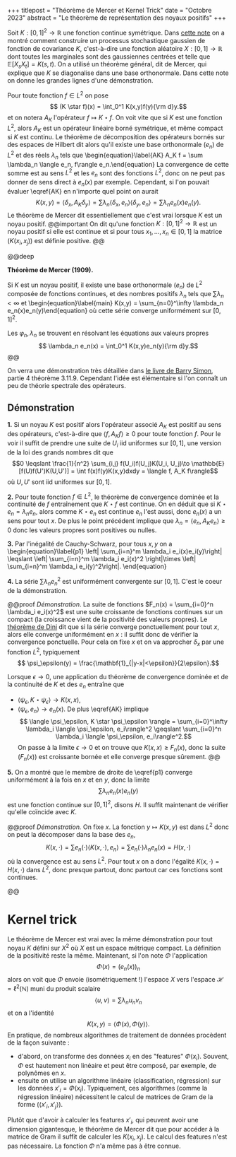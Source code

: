 +++
titlepost = "Théorème de Mercer et Kernel Trick"
date = "Octobre 2023"
abstract = "Le théorème de représentation des noyaux positifs"
+++

Soit $K : [0,1]^2 \to \mathbb{R}$ une fonction continue symétrique. Dans [cette note](/posts/karhunen/) on a montré comment construire un processus stochastique gaussien de fonction de covariance $K$, c'est-à-dire une fonction aléatoire $X : [0,1] \to \mathbb{R}$ dont toutes les marginales sont des gaussiennes centrées et telle que $\mathbb{E}[X_s X_t] = K(s,t)$. On a utilisé un théorème général, dit de Mercer, qui explique que $K$ se diagonalise dans une base orthonormale. Dans cette note on donne les grandes lignes d'une démonstration. 

Pour toute fonction $f\in L^2$ on pose 
$$ (K \star f)(x) = \int_0^1 K(x,y)f(y){\rm d}y.$$
et on notera $A_K$ l'opérateur $f \mapsto K \star f$. On voit vite que si $K$ est une fonction $L^2$, alors $A_K$ est un opérateur linéaire borné symétrique, et même compact si $K$ est continu. Le théorème de décomposition des opérateurs bornés sur des espaces de Hilbert dit alors qu'il existe une base orthonormale $(e_n)$ de $L^2$ et des réels $\lambda_n$ tels que 
\begin{equation}\label{AK} A_K f = \sum \lambda_n \langle e_n, f\rangle e_n.\end{equation}
La convergence de cette somme est au sens $L^2$ et les $e_n$ sont des fonctions $L^2$, donc on ne peut pas donner de sens direct à $e_n(x)$ par exemple. Cependant, si l'on pouvait évaluer \eqref{AK} en n'importe quel point on aurait 
$$ K(x,y) = \langle \delta_x, A_K \delta_y\rangle  = \sum \lambda_n \langle \delta_x, e_n\rangle \langle \delta_y, e_n\rangle = \sum \lambda_n e_n(x)e_n(y).$$
Le théorème de Mercer dit essentiellement que c'est vrai lorsque $K$ est un noyau positif. 
@@important
On dit qu'une fonction $K : [0,1]^2 \to \mathbb{R}$ est un noyau positif si elle est continue et si pour tous $x_1, \dotsc, x_n \in [0,1]$ la matrice $(K(x_i, x_j))$ est définie positive. 
@@ 

@@deep

**Théorème de Mercer (1909).**

Si $K$ est un noyau positif, il existe une base orthonormale $(e_n)$ de $L^2$ composée de fonctions continues, et des nombres positifs $\lambda_n$ tels que $\sum \lambda_n <\infty$ et
\begin{equation}\label{main} K(x,y) = \sum_{n=0}^\infty \lambda_n e_n(x)e_n(y)\end{equation}
où cette série converge uniformément sur $[0,1]^2$. 

Les $\varphi_n, \lambda_n$ se trouvent en résolvant les équations aux valeurs propres
$$ \lambda_n e_n(x) = \int_0^1 K(x,y)e_n(y){\rm d}y.$$ 
@@

On verra une démonstration très détaillée dans [le livre de Barry Simon](https://www.ams.org/publications/authors/books/postpub/simon), partie 4 théorème 3.11.9. Cependant l'idée est élémentaire si l'on connaît un peu de théorie spectrale des opérateurs. 

## Démonstration 


**1.** Si un noyau $K$ est positif alors l'opérateur associé $A_K$ est positif au sens des opérateurs, c'est-à-dire que $\langle f, A_K f\rangle \geqslant 0$ pour toute fonction $f$. Pour le voir il suffit de prendre une suite de $U_i$ iid uniformes sur $[0,1]$, une version de la loi des grands nombres dit que 
$$0 \leqslant \frac{1}{n^2} \sum_{i,j} f(U_i)f(U_j)K(U_i, U_j)\to \mathbb{E}[f(U)f(U')K(U,U')] = \int f(x)f(y)K(x,y)dxdy = \langle f, A_K f\rangle$$
où $U,U'$ sont iid uniformes sur $[0,1]$. 

**2.** Pour toute fonction $f \in L^2$, le théorème de convergence dominée et la continuité de $f$ entraînement que $K\star f$ est continue. On en déduit que si $K\star e_n = \lambda_n e_n$, alors comme $K\star e_n$ est continue $e_n$ l'est aussi, donc $e_n(x)$ a un sens pour tout $x$. De plus le point précédent implique que $\lambda_n = \langle e_n, A_K e_n\rangle \geqslant 0$ donc les valeurs propres sont positives ou nulles. 


**3.** Par l'inégalité de Cauchy-Schwarz, pour tous $x,y$ on a 
\begin{equation}\label{p1}
\left| \sum_{i=n}^m \lambda_i e_i(x)e_i(y)\right| \leqslant \left| \sum_{i=n}^m \lambda_i e_i(x)^2 \right|\times \left| \sum_{i=n}^m \lambda_i e_i(y)^2\right|.
\end{equation}

**4.** La série $\sum \lambda_n e_n^2$ est uniformément convergente sur $[0,1]$. C'est le coeur de la démonstration. 

@@proof 
*Démonstration*. 
La suite de fonctions $F_n(x) = \sum_{i=0}^n \lambda_i e_i(x)^2$ est une suite croissante de fonctions continues sur un compact (la croissance vient de la positivité des valeurs propres). Le [théorème de Dini](https://fr.wikipedia.org/wiki/Th%C3%A9or%C3%A8mes_de_Dini#:~:text=Premier%20th%C3%A9or%C3%A8me%20de%20Dini,-Le%20premier%20th%C3%A9or%C3%A8me&text=Th%C3%A9or%C3%A8me%20%E2%80%94%20La%20convergence%20simple%20d,continue%20implique%20sa%20convergence%20uniforme.) dit que si la série converge ponctuellement pour tout $x$, alors elle converge uniformément en $x$ : il suffit donc de vérifier la convergence ponctuelle.  Pour cela on fixe $x$ et on va approcher $\delta_x$ par une fonction $L^2$, typiquement 
$$ \psi_\epsilon(y) = \frac{\mathbf{1}_{|y-x|<\epsilon}}{2\epsilon}.$$

Lorsque $\epsilon \to 0$, une application du théorème de convergence dominée et de la continuité de $K$ et des $e_n$ entraîne que 
- $\langle \psi_\epsilon, K \star \psi_\epsilon \rangle \to K(x,x)$, 
- $\langle \psi_\epsilon, e_n \rangle \to e_n(x)$. 
De plus \eqref{AK} implique 
$$ \langle \psi_\epsilon, K \star \psi_\epsilon \rangle = \sum_{i=0}^\infty \lambda_i \langle \psi_\epsilon, e_i\rangle^2 \geqslant \sum_{i=0}^n \lambda_i \langle \psi_\epsilon, e_i\rangle^2.$$
On passe à la limite $\epsilon \to 0$ et on trouve que $K(x,x) \geqslant F_n(x)$, donc la suite $(F_n(x))$ est croissante bornée et elle converge presque sûrement. 
@@

**5.** On a montré que le membre de droite de \eqref{p1} converge uniformément à la fois en $x$ et en $y$, donc la limite 
$$ \sum \lambda_n e_n(x)e_n(y)$$
est une fonction continue sur $[0,1]^2$, disons $H$. Il suffit maintenant de vérifier qu'elle coïncide avec $K$. 

@@proof 
*Démonstration.*
On fixe $x$. La fonction $y\mapsto K(x,y)$ est dans $L^2$ donc on peut la décomposer dans la base des $e_n$, 
$$K(x,\cdot) = \sum e_n(\cdot) \langle K(x,\cdot ), e_n\rangle = \sum e_n(\cdot ) \lambda_n e_n(x) = H(x,\cdot)$$
où la convergence est au sens $L^2$. Pour tout $x$ on a donc l'égalité $K(x,\cdot) = H(x,\cdot)$ dans $L^2$, donc presque partout, donc partout car ces fonctions sont continues. 

@@ 

# Kernel trick

Le théorème de Mercer est vrai avec la même démonstration pour tout noyau $K$ défini sur $X^2$ où $X$ est un espace métrique compact. La définition de la positivité reste la même. Maintenant, si l'on note $\Phi$ l'application 
$$ \Phi(x) = (e_n(x))_n$$
alors on voit que $\Phi$ envoie (isométriquement !) l'espace $X$ vers l'espace $\mathscr{H} = \ell^2(\mathbb{N})$ muni du produit scalaire 
$$ \langle u, v\rangle = \sum \lambda_n u_n v_n$$
et on a l'identité 
$$ K(x,y) = \langle \Phi(x), \Phi(y)\rangle.$$
En pratique, de nombreux algorithmes de traitement de données procèdent de la façon suivante : 
- d'abord, on transforme des données $x_i$ en des "features" $\Phi(x_i)$. Souvent, $\Phi$ est hautement non linéaire et peut être composé, par exemple, de polynômes en $x$. 
- ensuite on utilise un algorithme linéaire (classification, régression) sur les données $x'_i = \Phi(x_i)$. Typiquement, ces algorithmes (comme la régression linéaire) nécessitent le calcul de matrices de Gram de la forme $(\langle x'_i, x'_j\rangle)$. 

Plutôt que d'avoir à calculer les features $x'_i$, qui peuvent avoir une dimension gigantesque, le théorème de Mercer dit que pour accéder à la matrice de Gram il suffit de calculer les $K(x_i, x_j)$. Le calcul des features n'est pas nécessaire. La fonction $\Phi$ n'a même pas à être connue. 